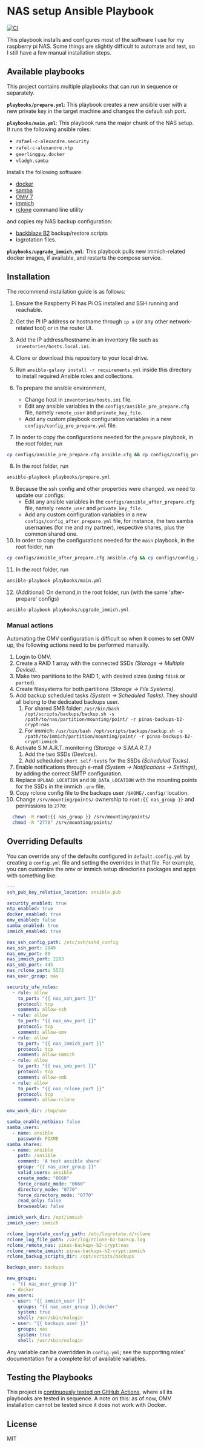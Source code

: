 # NAS setup Ansible Playbook

[![CI][badge-gh-actions]][link-gh-actions]

This playbook installs and configures most of the software I use for my raspberry pi NAS. Some things are slightly difficult to automate and test, so I still have a few manual installation steps.

## Available playbooks

This project contains multiple playbooks that can run in sequence or separately.

**`playbooks/prepare.yml`**: This playbook creates a new ansible user with a new private key in the target machine and changes the default ssh port.

**`playbooks/main.yml`**: This playbook runs the major chunk of the NAS setup. It runs the following ansible roles:
- `rafael-c-alexandre.security`
- `rafel-c-alexandre.ntp`
- `geerlingguy.docker`
- `vladgh.samba`

installs the following software:
- [docker](https://www.docker.com/)
- [samba](https://www.samba.org/)
- [OMV 7](https://www.openmediavault.org/)
- [immich](https://immich.app/) 
- [rclone](https://rclone.org/) command line utility

and copies my NAS backup configuration:
- [backblaze B2](https://www.backblaze.com/cloud-storage) backup/restore scripts
- logrotation files.

**`playbooks/upgrade_immich.yml`**: This playbook pulls new immich-related docker images, if available, and restarts the compose service.

## Installation

The recommend installation guide is as follows:

1. Ensure the Raspberry Pi has Pi OS installed and SSH running and reachable.
2. Get the PI IP address or hostname through `ip a` (or any other network-related tool) or in the router UI.
3. Add the IP address/hostname in an inventory file such as `inventories/hosts.local.ini`.
4. Clone or download this repository to your local drive.
5. Run `ansible-galaxy install -r requirements.yml` inside this directory to install required Ansible roles and collections.
6. To prepare the ansible environment,
    - Change host in `inventories/hosts.ini` file.
    - Edit any ansible variables in the `configs/ansible_pre_prepare.cfg` file, namely `remote_user` and `private_key_file`.
    - Add any custom playbook configuration variables in a new `configs/config_pre_prepare.yml` file.

7. In order to copy the configurations needed for the `prepare` playbook, in the root folder, run 
```bash
cp configs/ansible_pre_prepare.cfg ansible.cfg && cp configs/config_pre_prepare.yml config.yml && cp inventories/hosts.ini inventory`
```
8. In the root folder, run 
``` bash
ansible-playbook playbooks/prepare.yml
``` 
9. Because the ssh config and other properties were changed, we need to update our configs:
    - Edit any ansible variables in the `configs/ansible_after_prepare.cfg` file, namely `remote_user` and `private_key_file`.
    - Add any custom configuration variables in a new `configs/config_after_prepare.yml` file, for instance, the two samba usernames (for me and my partner), respective shares, plus the common shared one.
10. In order to copy the configurations needed for the `main` playbook, in the root folder, run 
```bash
cp configs/ansible_after_prepare.cfg ansible.cfg && cp configs/config_after_prepare.yml config.yml && cp inventories/hosts.ini inventory` 
``` 
11. In the root folder, run  
``` bash
ansible-playbook playbooks/main.yml
``` 
12. (Additional) On demand,in the root folder, run (with the same 'after-prepare' configs)
```bash
ansible-playbook playbooks/upgrade_immich.yml
``` 

### Manual actions

Automating the OMV configuration is difficult so when it comes to set OMV up, the following actions need to be performed manually.

  1. Login to OMV.
  2. Create a RAID 1 array with the connected SSDs *(Storage -> Multiple Device)*.
  3. Make two partitions to the RAID 1, with desired sizes (using `fdisk` or `parted`).
  4. Create filesystems for both partitions *(Storage -> File Systems)*.
  5. Add backup scheduled tasks *(System -> Scheduled Tasks)*. They should all belong to the dedicated backups user.
        1. For shared SMB folder: `/usr/bin/bash /opt/scripts/backups/backup.sh -s /path/to/nas/partition/mounting/point/ -r pinas-backups-b2-crypt:nas`
        2. For immich: `/usr/bin/bash /opt/scripts/backups/backup.sh -s /path/to/immich/partition/mounting/point/ -r pinas-backups-b2-crypt:immich`
  6. Activate S.M.A.R.T. monitoring *(Storage -> S.M.A.R.T.)*
        1. Add the two SSDs *(Devices)*.
        2. Add scheduled `short self-test`s for the SSDs *(Scheduled Tasks)*.
  7. Enable notifications through e-mail *(System -> Notifications -> Settings)*, by adding the correct SMTP configuration.
  8. Replace `UPLOAD_LOCATION` and `DB_DATA_LOCATION` with the mounting points for the SSDs in the immich `.env` file.
  9. Copy rclone config file to the backups user `/$HOME/.config/` location.
  10. Change `/srv/mounting/points/` ownership to `root:{{ nas_group }}` and permissions to `2770`:
  ```bash
    chown -R root:{{ nas_group }} /srv/mounting/points/
    chmod -R "2770" /srv/mounting/points/
  ```

## Overriding Defaults

You can override any of the defaults configured in `default.config.yml` by creating a `config.yml` file and setting the overrides in that file. For example, you can customize the omv or immich setup directories packages and apps with something like:

```yaml
---
ssh_pub_key_relative_location: ansible.pub

security_enabled: true
ntp_enabled: true
docker_enabled: true
omv_enabled: false
samba_enabled: true
immich_enabled: true

nas_ssh_config_path: /etc/ssh/sshd_config
nas_ssh_port: 2849
nas_omv_port: 80
nas_immich_port: 2283
nas_smb_port: 445
nas_rclone_port: 5572
nas_user_group: nas

security_ufw_rules:
  - rule: allow
    to_port: "{{ nas_ssh_port }}"
    protocol: tcp
    comment: allow-ssh
  - rule: allow
    to_port: "{{ nas_omv_port }}"
    protocol: tcp
    comment: allow-omv
  - rule: allow
    to_port: "{{ nas_immich_port }}"
    protocol: tcp
    comment: allow-immich
  - rule: allow
    to_port: "{{ nas_smb_port }}"
    protocol: tcp
    comment: allow-smb
  - rule: allow
    to_port: "{{ nas_rclone_port }}"
    protocol: tcp
    comment: allow-rclone

omv_work_dir: /tmp/omv

samba_enable_netbios: false
samba_users:
  - name: ansible
    password: FIXME
samba_shares:
  - name: ansible
    path: /ansible
    comment: 'A test ansible share'
    group: "{{ nas_user_group }}"
    valid_users: ansible
    create_mode: "0660"
    force_create_mode: "0660"
    directory_mode: "0770"
    force_directory_mode: "0770"
    read_only: false
    browseable: false

immich_work_dir: /opt/immich
immich_user: immich

rclone_logrotate_config_path: /etc/logrotate.d/rclone
rclone_log_file_path: /var/log/rclone-b2-backup.log
rclone_remote_nas: pinas-backups-b2-crypt:nas
rclone_remote_immich: pinas-backups-b2-crypt:immich
rclone_backup_scripts_dir: /opt/scripts/backups

backups_user: backups

new_groups:
  - "{{ nas_user_group }}"
  - docker
new_users:
  - user: "{{ immich_user }}"
    groups: "{{ nas_user_group }},docker"
    system: true
    shell: /usr/sbin/nologin
  - user: "{{ backups_user }}"
    groups: nas
    system: true
    shell: /usr/sbin/nologin

```

Any variable can be overridden in `config.yml`; see the supporting roles' documentation for a complete list of available variables.


## Testing the Playbooks

This project is [continuously tested on GitHub Actions](https://github.com/rafael-c-alexandre/nas-playbook/actions/workflows/ci.yml), where all its playbooks are tested in sequence. A note on this: as of now, OMV installation cannot be tested since it does not work with Docker.


License
-------

MIT

[badge-gh-actions]: https://github.com/rafael-c-alexandre/nas-playbook/actions/workflows/ci.yml/badge.svg
[link-gh-actions]: https://github.com/rafael-c-alexandre/nas-playbook/actions/workflows/ci.yml
